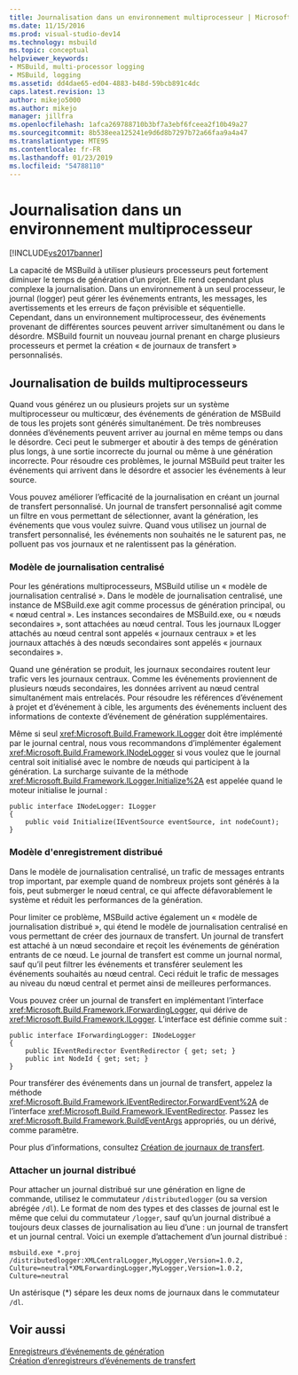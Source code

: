 ```yaml
---
title: Journalisation dans un environnement multiprocesseur | Microsoft Docs
ms.date: 11/15/2016
ms.prod: visual-studio-dev14
ms.technology: msbuild
ms.topic: conceptual
helpviewer_keywords:
- MSBuild, multi-processor logging
- MSBuild, logging
ms.assetid: dd4dae65-ed04-4883-b48d-59bcb891c4dc
caps.latest.revision: 13
author: mikejo5000
ms.author: mikejo
manager: jillfra
ms.openlocfilehash: 1afca269788710b3bf7a3ebf6fceea2f10b49a27
ms.sourcegitcommit: 8b538eea125241e9d6d8b7297b72a66faa9a4a47
ms.translationtype: MTE95
ms.contentlocale: fr-FR
ms.lasthandoff: 01/23/2019
ms.locfileid: "54788110"
---
```

# <a name="logging-in-a-multi-processor-environment"></a>Journalisation dans un environnement multiprocesseur
[!INCLUDE[vs2017banner](../includes/vs2017banner.md)]

  
La capacité de MSBuild à utiliser plusieurs processeurs peut fortement diminuer le temps de génération d’un projet. Elle rend cependant plus complexe la journalisation. Dans un environnement à un seul processeur, le journal (logger) peut gérer les événements entrants, les messages, les avertissements et les erreurs de façon prévisible et séquentielle. Cependant, dans un environnement multiprocesseur, des événements provenant de différentes sources peuvent arriver simultanément ou dans le désordre. MSBuild fournit un nouveau journal prenant en charge plusieurs processeurs et permet la création « de journaux de transfert » personnalisés.  
  
## <a name="logging-multiple-processor-builds"></a>Journalisation de builds multiprocesseurs  
 Quand vous générez un ou plusieurs projets sur un système multiprocesseur ou multicœur, des événements de génération de MSBuild de tous les projets sont générés simultanément. De très nombreuses données d’événements peuvent arriver au journal en même temps ou dans le désordre. Ceci peut le submerger et aboutir à des temps de génération plus longs, à une sortie incorrecte du journal ou même à une génération incorrecte. Pour résoudre ces problèmes, le journal MSBuild peut traiter les événements qui arrivent dans le désordre et associer les événements à leur source.  
  
 Vous pouvez améliorer l’efficacité de la journalisation en créant un journal de transfert personnalisé. Un journal de transfert personnalisé agit comme un filtre en vous permettant de sélectionner, avant la génération, les événements que vous voulez suivre. Quand vous utilisez un journal de transfert personnalisé, les événements non souhaités ne le saturent pas, ne polluent pas vos journaux et ne ralentissent pas la génération.  
  
### <a name="central-logging-model"></a>Modèle de journalisation centralisé  
 Pour les générations multiprocesseurs, MSBuild utilise un « modèle de journalisation centralisé ». Dans le modèle de journalisation centralisé, une instance de MSBuild.exe agit comme processus de génération principal, ou « nœud central ». Les instances secondaires de MSBuild.exe, ou « nœuds secondaires », sont attachées au nœud central. Tous les journaux ILogger attachés au nœud central sont appelés « journaux centraux » et les journaux attachés à des nœuds secondaires sont appelés « journaux secondaires ».  
  
 Quand une génération se produit, les journaux secondaires routent leur trafic vers les journaux centraux. Comme les événements proviennent de plusieurs nœuds secondaires, les données arrivent au nœud central simultanément mais entrelacés. Pour résoudre les références d’événement à projet et d’événement à cible, les arguments des événements incluent des informations de contexte d’événement de génération supplémentaires.  
  
 Même si seul <xref:Microsoft.Build.Framework.ILogger> doit être implémenté par le journal central, nous vous recommandons d’implémenter également <xref:Microsoft.Build.Framework.INodeLogger> si vous voulez que le journal central soit initialisé avec le nombre de nœuds qui participent à la génération. La surcharge suivante de la méthode <xref:Microsoft.Build.Framework.ILogger.Initialize%2A> est appelée quand le moteur initialise le journal :  
  
```  
public interface INodeLogger: ILogger  
{  
    public void Initialize(IEventSource eventSource, int nodeCount);  
}  
```  
  
### <a name="distributed-logging-model"></a>Modèle d'enregistrement distribué  
 Dans le modèle de journalisation centralisé, un trafic de messages entrants trop important, par exemple quand de nombreux projets sont générés à la fois, peut submerger le nœud central, ce qui affecte défavorablement le système et réduit les performances de la génération.  
  
 Pour limiter ce problème, MSBuild active également un « modèle de journalisation distribué », qui étend le modèle de journalisation centralisé en vous permettant de créer des journaux de transfert. Un journal de transfert est attaché à un nœud secondaire et reçoit les événements de génération entrants de ce nœud. Le journal de transfert est comme un journal normal, sauf qu’il peut filtrer les événements et transférer seulement les événements souhaités au nœud central. Ceci réduit le trafic de messages au niveau du nœud central et permet ainsi de meilleures performances.  
  
 Vous pouvez créer un journal de transfert en implémentant l’interface <xref:Microsoft.Build.Framework.IForwardingLogger>, qui dérive de <xref:Microsoft.Build.Framework.ILogger>. L’interface est définie comme suit :  
  
```  
public interface IForwardingLogger: INodeLogger  
{  
    public IEventRedirector EventRedirector { get; set; }  
    public int NodeId { get; set; }  
}  
```  
  
 Pour transférer des événements dans un journal de transfert, appelez la méthode <xref:Microsoft.Build.Framework.IEventRedirector.ForwardEvent%2A> de l’interface <xref:Microsoft.Build.Framework.IEventRedirector>. Passez les <xref:Microsoft.Build.Framework.BuildEventArgs> appropriés, ou un dérivé, comme paramètre.  
  
 Pour plus d’informations, consultez [Création de journaux de transfert](../msbuild/creating-forwarding-loggers.md).  
  
### <a name="attaching-a-distributed-logger"></a>Attacher un journal distribué  
 Pour attacher un journal distribué sur une génération en ligne de commande, utilisez le commutateur `/distributedlogger` (ou sa version abrégée `/dl`). Le format de nom des types et des classes de journal est le même que celui du commutateur `/logger`, sauf qu’un journal distribué a toujours deux classes de journalisation au lieu d’une : un journal de transfert et un journal central. Voici un exemple d’attachement d’un journal distribué :  
  
```  
msbuild.exe *.proj /distributedlogger:XMLCentralLogger,MyLogger,Version=1.0.2,  
Culture=neutral*XMLForwardingLogger,MyLogger,Version=1.0.2,  
Culture=neutral  
```  
  
 Un astérisque (*) sépare les deux noms de journaux dans le commutateur `/dl`.  
  
## <a name="see-also"></a>Voir aussi  
 [Enregistreurs d’événements de génération](../msbuild/build-loggers.md)   
 [Création d’enregistreurs d’événements de transfert](../msbuild/creating-forwarding-loggers.md)
